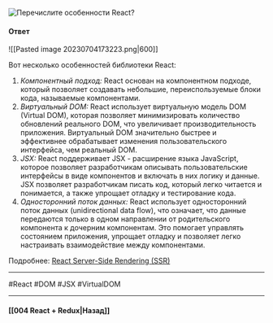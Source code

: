 ![Перечислите особенности React?](https://youtu.be/7TvS0iKR3_c?t=671)

#### Ответ

![[Pasted image 20230704173223.png|600]]

Вот несколько особенностей библиотеки React:

1. *Компонентный подход:* React основан на компонентном подходе, который позволяет создавать небольшие, переиспользуемые блоки кода, называемые компонентами.
2. *Виртуальный DOM:* React использует виртуальную модель DOM (Virtual DOM), которая позволяет минимизировать количество обновлений реального DOM, что увеличивает производительность приложения. Виртуальный DOM значительно быстрее и эффективнее обрабатывает изменения пользовательского интерфейса, чем реальный DOM.
3. *JSX:* React поддерживает JSX - расширение языка JavaScript, которое позволяет разработчикам описывать пользовательские интерфейсы в виде компонентов и включать в них логику и данные. JSX позволяет разработчикам писать код, который легко читается и понимается, а также упрощает отладку и тестирование кода.
4. *Односторонний поток данных:* React использует односторонний поток данных (unidirectional data flow), что означает, что данные передаются только в одном направлении от родительского компонента к дочерним компонентам. Это помогает управлять состоянием приложения, упрощает отладку и позволяет легко настраивать взаимодействие между компонентами.

Подробнее: [React Server-Side Rendering (SSR)](https://habr.com/ru/articles/551948/)

____
#React #DOM #JSX #VirtualDOM 

____

#### [[004 React + Redux|Назад]]